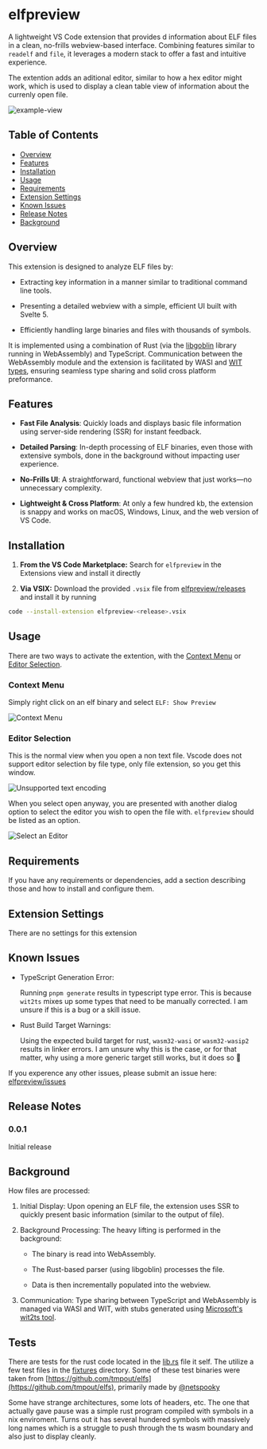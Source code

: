 # elfpreview

A lightweight VS Code extension that provides d information about ELF files in a clean, no-frills webview-based interface. Combining features similar to `readelf` and `file`, it leverages a modern stack to offer a fast and intuitive experience.


The extention adds an aditional editor, similar to how a hex editor might work, which is used to display a clean table view of information about the currenly open file.

![example-view](./docs/example-simple-view.png)


## Table of Contents

- [Overview](#overview)
- [Features](#features)
- [Installation](#installation)
- [Usage](#usage)
- [Requirements](#requirements)
- [Extension Settings](#extension-settings)
- [Known Issues](#known-issues)
- [Release Notes](#release-notes)
- [Background](#background)


## Overview

This extension is designed to analyze ELF files by:

- Extracting key information in a manner similar to traditional command line tools.

- Presenting a detailed webview with a simple, efficient UI built with Svelte 5.

- Efficiently handling large binaries and files with thousands of symbols.

It is implemented using a combination of Rust (via the [libgoblin](https://github.com/m4b/goblin) library running in WebAssembly) and TypeScript. Communication between the WebAssembly module and the extension is facilitated by WASI and [WIT types](https://component-model.bytecodealliance.org/design/wit.html), ensuring seamless type sharing and solid cross platform preformance.



## Features

- **Fast File Analysis**: Quickly loads and displays basic file information using server-side rendering (SSR) for instant feedback.

- **Detailed Parsing**: In-depth processing of ELF binaries, even those with extensive symbols, done in the background without impacting user experience.

- **No-Frills UI**: A straightforward, functional webview that just works—no unnecessary complexity.

- **Lightweight & Cross Platform**: At only a few hundred kb, the extension is snappy and works on macOS, Windows, Linux, and the web version of VS Code.


## Installation

1. **From the VS Code Marketplace:** Search for `elfpreview` in the Extensions view and install it directly

2. **Via VSIX:** Download the provided `.vsix` file from [elfpreview/releases](https://github.com/jlevere/elfpreview/releases) and install it by running

```bash
code --install-extension elfpreview-<release>.vsix
```

## Usage

There are two ways to activate the extention, with the [Context Menu](#context-menu) or [Editor Selection](#editor-selection).

### Context Menu

Simply right click on an elf binary and select `ELF: Show Preview`

![Context Menu](./docs/usage-context.png)

### Editor Selection

This is the normal view when you open a non text file.  Vscode does not support editor selection by file type, only file extension, so you get this window.

![Unsupported text encoding](./docs/usage-unsupported.png)

When you select open anyway, you are presented with another dialog option to select the editor you wish to open the file with.  `elfpreview` should be listed as an option.

![Select an Editor ](./docs/usage-editor.png)


## Requirements

If you have any requirements or dependencies, add a section describing those and how to install and configure them.

## Extension Settings

There are no settings for this extension

## Known Issues

- TypeScript Generation Error:

    Running `pnpm generate` results in typescript type error.  This is because `wit2ts` mixes up some types that need to be manually corrected.  I am unsure if this is a bug or a skill issue.

- Rust Build Target Warnings:

    Using the expected build target for rust, `wasm32-wasi` or `wasm32-wasip2` results in linker errors.  I am unsure why this is the case, or for that matter, why using a more generic target still works, but it does so :shrug:


If you experence any other issues, please submit an issue here: [elfpreview/issues](https://github.com/jlevere/elfpreview/issues)

## Release Notes

### 0.0.1

Initial release


## Background

How files are processed:

1. Initial Display: Upon opening an ELF file, the extension uses SSR to quickly present basic information (similar to the output of file).

2. Background Processing: The heavy lifting is performed in the background:

    - The binary is read into WebAssembly.

    - The Rust-based parser (using libgoblin) processes the file.

    - Data is then incrementally populated into the webview.

3. Communication: Type sharing between TypeScript and WebAssembly is managed via WASI and WIT, with stubs generated using [Microsoft's wit2ts tool](https://github.com/microsoft/vscode-wasm/blob/main/wasm-component-model/bin/wit2ts).


## Tests

There are tests for the rust code located in the [lib.rs](./rust/src/lib.rs) file it self.  The utilize a few test files in the [fixtures](./rust/tests/fixtures/) directory.  Some of these test binaries were taken from [https://github.com/tmpout/elfs](https://github.com/tmpout/elfs), primarily made by [@netspooky](https://x.com/netspooky)

Some have strange architectures, some lots of headers, etc.  The one that actually gave pause was a simple rust program compiled with symbols in a nix enviroment.  Turns out it has several hundered symbols with massively long names which is a struggle to push through the ts wasm boundary and also just to display cleanly.
